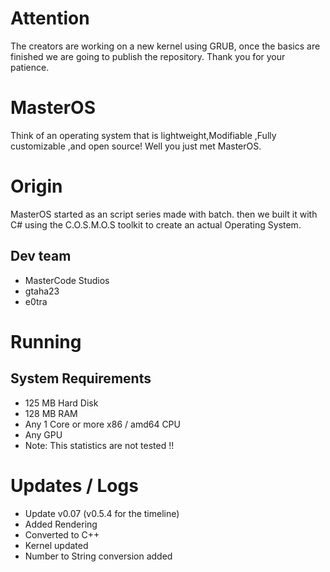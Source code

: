 # Attention
The creators are working on a new kernel using GRUB, once the basics are finished we are going to publish the repository. 
Thank you for your patience.

# MasterOS
Think of an operating system that is lightweight,Modifiable ,Fully customizable ,and open source!
Well you just met MasterOS.

# Origin
MasterOS started as an script series made with batch. 
then we built it with C# using the C.O.S.M.O.S toolkit to create an actual Operating System.

## Dev team
- MasterCode Studios
- gtaha23
- e0tra

# Running

## System Requirements
- 125 MB Hard Disk
- 128 MB RAM
- Any 1 Core or more x86 / amd64 CPU
- Any GPU
- Note: This statistics are not tested !!

# Updates / Logs
- Update v0.07 (v0.5.4 for the timeline)
- Added Rendering
- Converted to C++
- Kernel updated
- Number to String conversion added
